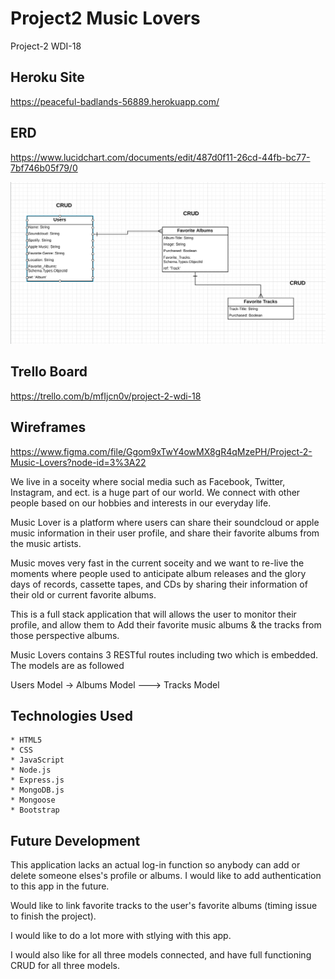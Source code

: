 # Project2 Music Lovers

Project-2 WDI-18

## Heroku Site

https://peaceful-badlands-56889.herokuapp.com/

## ERD

https://www.lucidchart.com/documents/edit/487d0f11-26cd-44fb-bc77-7bf746b05f79/0

![ERD](images/ERD.png)

## Trello Board

https://trello.com/b/mfIjcn0v/project-2-wdi-18

## Wireframes

https://www.figma.com/file/Ggom9xTwY4owMX8gR4qMzePH/Project-2-Music-Lovers?node-id=3%3A22

We live in a soceity where social media such as Facebook, Twitter, Instagram, and ect. is a huge part of our world. We connect with other people based on our hobbies and interests in our everyday life.

Music Lover is a platform where users can share their soundcloud or apple music information in their user profile, and share their favorite albums from the music artists.

Music moves very fast in the current soceity and we want to re-live the moments where people used to anticipate album releases and the glory days of records, cassette tapes, and CDs by sharing their information of their old or current favorite albums.

This is a full stack application that will allows the user to monitor their profile, and allow them to Add their favorite music albums & the tracks from those perspective albums.

Music Lovers contains 3 RESTful routes including two which is embedded.
The models are as followed

Users Model -> Albums Model ---> Tracks Model

## Technologies Used

    * HTML5
    * CSS
    * JavaScript
    * Node.js
    * Express.js
    * MongoDB.js
    * Mongoose
    * Bootstrap

## Future Development

This application lacks an actual log-in function so anybody can add or delete someone elses's profile or albums. I would like to add authentication to this app in the future.

Would like to link favorite tracks to the user's favorite albums (timing issue to finish the project).

I would like to do a lot more with stlying with this app.

I would also like for all three models connected, and have full functioning CRUD for all three models.
